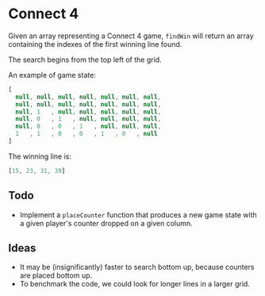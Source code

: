 # Connect 4

Given an array representing a Connect 4 game, `findWin` will return an array
containing the indexes of the first winning line found.

The search begins from the top left of the grid.

An example of game state:

```js
[
  null, null, null, null, null, null, null,
  null, null, null, null, null, null, null,
  null, 1   , null, null, null, null, null,
  null, 0   , 1   , null, null, null, null,
  null, 0   , 0   , 1   , null, null, null,
  1   , 1   , 0   , 0   , 1   , 0   , null
]
```

The winning line is:

```js
[15, 23, 31, 39]
```

## Todo

- Implement a `placeCounter` function that produces a new game state with a given
player's counter dropped on a given column.

## Ideas

- It may be (insignificantly) faster to search bottom up, because
counters are placed bottom up.
- To benchmark the code, we could look for longer lines in a larger grid.
